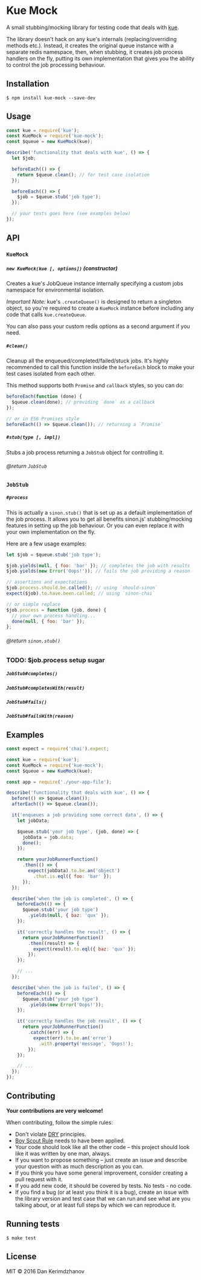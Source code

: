 # Kue Mock

A small stubbing/mocking library for testing code that deals with [kue](https://github.com/Automattic/kue).

The library doesn't hack on any kue's internals (replacing/overriding methods etc.).
Instead, it creates the original queue instance with a separate redis namespace,
then, when stubbing, it creates job process handlers on the fly, putting its own
implementation that gives you the ability to control the job processing behaviour.


## Installation

    $ npm install kue-mock --save-dev


## Usage

```js
const kue = require('kue');
const KueMock = require('kue-mock');
const $queue = new KueMock(kue);

describe('functionality that deals with kue', () => {
  let $job;

  beforeEach(() => {
    return $queue.clean(); // for test case isolation
  });

  beforeEach(() => {
    $job = $queue.stub('job type');
  });

  // your tests goes here (see examples below)
});
```

## API

### `KueMock`

##### `new KueMock(kue [, options])` (constructor)

Creates a kue's JobQueue instance internally specifying a custom jobs namespace for environmental isolation.

_Important Note:_ kue's `.createQueue()` is designed to return a singleton object,
so you're required to create a `KueMock` instance before including any code that calls `kue.createQueue`.

You can also pass your custom redis options as a second argument if you need.

##### `#clean()`

Cleanup all the enqueued/completed/failed/stuck jobs.
It's highly recommended to call this function inside the `beforeEach` block to make your test cases isolated from each other.

This method supports both `Promise` and `callback` styles, so you can do:

```js
beforeEach(function (done) {
  $queue.clean(done); // providing `done` as a callback
});

// or in ES6 Promises style
beforeEach(() => $queue.clean()); // returning a `Promise`
```

##### `#stub(type [, impl])`

Stubs a job process returning a `JobStub` object for controlling it.

###### @return `JobStub`

### `JobStub`

##### `#process`

This is actually a `sinon.stub()` that is set up as a default implementation of the job process.
It allows you to get all benefits sinon.js' stubbing/mocking features in setting up the job behaviour.
Or you can even replace it with your own implementation on the fly.

Here are a few usage examples:

```js
let $job = $queue.stub('job type');

$job.yields(null, { foo: 'bar' }); // completes the job with results
$job.yields(new Error('Oops!')); // fails the job providing a reason

// assertions and expectations
$job.process.should.be.called(); // using `should-sinon`
expect($job).to.have.been.called; // using `sinon-chai`

// or simple replace
$job.process = function (job, done) {
  // your own process handling...
  done(null, { foo: 'bar' });
};
```

###### @return `sinon.stub()`


### TODO: $job.process setup sugar
##### `JobStub#completes()`
##### `JobStub#completesWith(result)`
##### `JobStub#fails()`
##### `JobStub#failsWith(reason)`


## Examples

```js
const expect = require('chai').expect;

const kue = require('kue');
const KueMock = require('kue-mock');
const $queue = new KueMock(kue);

const app = require('./your-app-file');

describe('functionality that deals with kue', () => {
  before(() => $queue.clean());
  afterEach(() => $queue.clean());

  it('enqueues a job providing some correct data', () => {
    let jobData;

    $queue.stub('your job type', (job, done) => {
      jobData = job.data;
      done();
    });

    return yourJobRunnerFunction()
      .then(() => {
        expect(jobData).to.be.an('object')
          .that.is.eql({ foo: 'bar' });
      });
  });

  describe('when the job is completed', () => {
    beforeEach(() => {
      $queue.stub('your job type')
        .yields(null, { baz: 'qux' });
    });

    it('correctly handles the result', () => {
      return yourJobRunnerFunction()
        .then((result) => {
          expect(result).to.eql({ baz: 'qux' });
        });
    });

    // ...
  });

  describe('when the job is failed', () => {
    beforeEach(() => {
      $queue.stub('your job type')
        .yields(new Error('Oops!'));
    });

    it('correctly handles the job result', () => {
      return yourJobRunnerFunction()
        .catch((err) => {
          expect(err).to.be.an('error')
            .with.property('message', 'Oops!');
        });
    });

    // ...
  });
});
```


## Contributing

__Your contributions are very welcome!__

When contributing, follow the simple rules:

* Don't violate [DRY](http://programmer.97things.oreilly.com/wiki/index.php/Don%27t_Repeat_Yourself) principles.
* [Boy Scout Rule](http://programmer.97things.oreilly.com/wiki/index.php/The_Boy_Scout_Rule) needs to have been applied.
* Your code should look like all the other code – this project should look like it was written by one man, always.
* If you want to propose something – just create an issue and describe your question with as much description as you can.
* If you think you have some general improvement, consider creating a pull request with it.
* If you add new code, it should be covered by tests. No tests - no code.
* If you find a bug (or at least you think it is a bug), create an issue with the library version and test case that we can run and see what are you talking about, or at least full steps by which we can reproduce it.


## Running tests

    $ make test


## License

MIT &copy; 2016 Dan Kerimdzhanov
